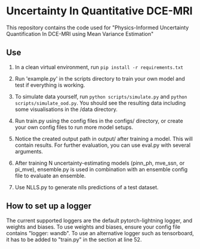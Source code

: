 # Uncertainty In Quantitative DCE-MRI
This repository contains the code used for "Physics-Informed Uncertainty Quantification In DCE-MRI using Mean Variance Estimation"

## Use
1. In a clean virtual environment, run 
 ``pip install -r requirements.txt
 ``

2. Run 'example.py' in the scripts directory to train your own model and test if everything is working.

 3. To simulate data yourself, run `python scripts/simulate.py` and `python scripts/simulate_ood.py`. You should see the resulting data including some visualisations in the /data directory.

 4. Run train.py using the config files in the configs/ directory, or create your own config files to run more model setups.

 5. Notice the created output path in output/ after training a model. This will contain results. For further evaluation, you can use eval.py with several arguments.

 6. After training N uncertainty-estimating models (pinn_ph, mve_ssn, or pi_mve), ensemble.py is used in combination with an ensemble config file to evaluate an ensemble.

 7. Use NLLS.py to generate nlls predictions of a test dataset.


 ## How to set up a logger
 The current supported loggers are the default pytorch-lightning logger, and weights and biases. To use weights and biases, ensure your config file contains "logger: wandb". To use an alternative logger such as tensorboard, it has to be added to "train.py" in the section at line 52.

